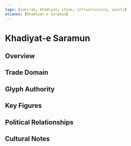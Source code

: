 ```yaml
---
tags: [zahirah, khadiyat, stone, infrastructure, vaults]
aliases: [Khadiyat-e Saramun]
---
```


# Khadiyat-e Saramun

## Overview

## Trade Domain

## Glyph Authority

## Key Figures

## Political Relationships

## Cultural Notes
